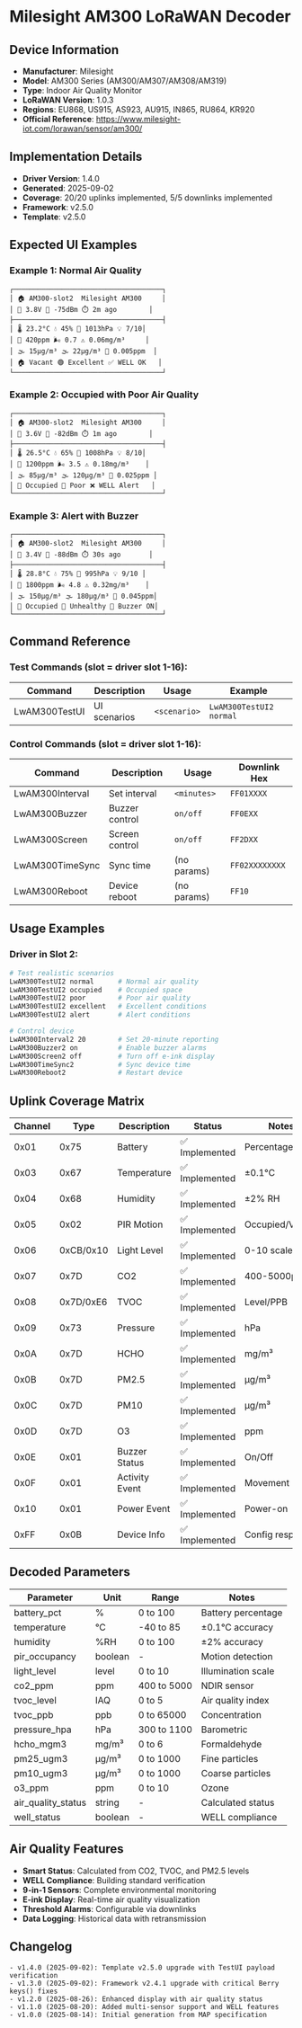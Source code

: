 # Milesight AM300 LoRaWAN Decoder

## Device Information
- **Manufacturer**: Milesight
- **Model**: AM300 Series (AM300/AM307/AM308/AM319)
- **Type**: Indoor Air Quality Monitor
- **LoRaWAN Version**: 1.0.3
- **Regions**: EU868, US915, AS923, AU915, IN865, RU864, KR920
- **Official Reference**: https://www.milesight-iot.com/lorawan/sensor/am300/

## Implementation Details
- **Driver Version**: 1.4.0
- **Generated**: 2025-09-02
- **Coverage**: 20/20 uplinks implemented, 5/5 downlinks implemented
- **Framework**: v2.5.0
- **Template**: v2.5.0

## Expected UI Examples

### Example 1: Normal Air Quality
```
┌─────────────────────────────────────┐
│ 🏠 AM300-slot2  Milesight AM300     │
│ 🔋 3.8V 📶 -75dBm ⏱️ 2m ago        │
├─────────────────────────────────────┤
│ 🌡️ 23.2°C 💧 45% 🔵 1013hPa 💡 7/10│
│ 💨 420ppm 🌬️ 0.7 ⚠️ 0.06mg/m³     │
│ 🌫️ 15μg/m³ 🌫️ 22μg/m³ 🌊 0.005ppm  │
│ 🏠 Vacant 🟢 Excellent ✅ WELL OK   │
└─────────────────────────────────────┘
```

### Example 2: Occupied with Poor Air Quality
```
┌─────────────────────────────────────┐
│ 🏠 AM300-slot2  Milesight AM300     │
│ 🔋 3.6V 📶 -82dBm ⏱️ 1m ago        │
├─────────────────────────────────────┤
│ 🌡️ 26.5°C 💧 65% 🔵 1008hPa 💡 8/10│
│ 💨 1200ppm 🌬️ 3.5 ⚠️ 0.18mg/m³    │
│ 🌫️ 85μg/m³ 🌫️ 120μg/m³ 🌊 0.025ppm │
│ 🚶 Occupied 🔴 Poor ❌ WELL Alert   │
└─────────────────────────────────────┘
```

### Example 3: Alert with Buzzer
```
┌─────────────────────────────────────┐
│ 🏠 AM300-slot2  Milesight AM300     │
│ 🔋 3.4V 📶 -88dBm ⏱️ 30s ago       │
├─────────────────────────────────────┤
│ 🌡️ 28.8°C 💧 75% 🔵 995hPa 💡 9/10 │
│ 💨 1800ppm 🌬️ 4.8 ⚠️ 0.32mg/m³    │
│ 🌫️ 150μg/m³ 🌫️ 180μg/m³ 🌊 0.045ppm│
│ 🚶 Occupied 🚨 Unhealthy 🔔 Buzzer ON│
└─────────────────────────────────────┘
```

## Command Reference

### Test Commands (slot = driver slot 1-16):
| Command | Description | Usage | Example |
|---------|-------------|-------|---------|
| LwAM300TestUI<slot> | UI scenarios | `<scenario>` | `LwAM300TestUI2 normal` |

### Control Commands (slot = driver slot 1-16):
| Command | Description | Usage | Downlink Hex |
|---------|-------------|-------|---------------|
| LwAM300Interval<slot> | Set interval | `<minutes>` | `FF01XXXX` |
| LwAM300Buzzer<slot> | Buzzer control | `on/off` | `FF0EXX` |
| LwAM300Screen<slot> | Screen control | `on/off` | `FF2DXX` |
| LwAM300TimeSync<slot> | Sync time | (no params) | `FF02XXXXXXXX` |
| LwAM300Reboot<slot> | Device reboot | (no params) | `FF10` |

## Usage Examples

### Driver in Slot 2:
```bash
# Test realistic scenarios 
LwAM300TestUI2 normal      # Normal air quality
LwAM300TestUI2 occupied    # Occupied space
LwAM300TestUI2 poor        # Poor air quality
LwAM300TestUI2 excellent   # Excellent conditions
LwAM300TestUI2 alert       # Alert conditions

# Control device
LwAM300Interval2 20        # Set 20-minute reporting
LwAM300Buzzer2 on          # Enable buzzer alarms
LwAM300Screen2 off         # Turn off e-ink display
LwAM300TimeSync2           # Sync device time
LwAM300Reboot2             # Restart device
```

## Uplink Coverage Matrix
| Channel | Type | Description | Status | Notes |
|---------|------|-------------|--------|-------|
| 0x01 | 0x75 | Battery | ✅ Implemented | Percentage |
| 0x03 | 0x67 | Temperature | ✅ Implemented | ±0.1°C |
| 0x04 | 0x68 | Humidity | ✅ Implemented | ±2% RH |
| 0x05 | 0x02 | PIR Motion | ✅ Implemented | Occupied/Vacant |
| 0x06 | 0xCB/0x10 | Light Level | ✅ Implemented | 0-10 scale |
| 0x07 | 0x7D | CO2 | ✅ Implemented | 400-5000ppm |
| 0x08 | 0x7D/0xE6 | TVOC | ✅ Implemented | Level/PPB |
| 0x09 | 0x73 | Pressure | ✅ Implemented | hPa |
| 0x0A | 0x7D | HCHO | ✅ Implemented | mg/m³ |
| 0x0B | 0x7D | PM2.5 | ✅ Implemented | μg/m³ |
| 0x0C | 0x7D | PM10 | ✅ Implemented | μg/m³ |
| 0x0D | 0x7D | O3 | ✅ Implemented | ppm |
| 0x0E | 0x01 | Buzzer Status | ✅ Implemented | On/Off |
| 0x0F | 0x01 | Activity Event | ✅ Implemented | Movement |
| 0x10 | 0x01 | Power Event | ✅ Implemented | Power-on |
| 0xFF | 0x0B | Device Info | ✅ Implemented | Config response |

## Decoded Parameters
| Parameter | Unit | Range | Notes |
|-----------|------|-------|-------|
| battery_pct | % | 0 to 100 | Battery percentage |
| temperature | °C | -40 to 85 | ±0.1°C accuracy |
| humidity | %RH | 0 to 100 | ±2% accuracy |
| pir_occupancy | boolean | - | Motion detection |
| light_level | level | 0 to 10 | Illumination scale |
| co2_ppm | ppm | 400 to 5000 | NDIR sensor |
| tvoc_level | IAQ | 0 to 5 | Air quality index |
| tvoc_ppb | ppb | 0 to 65000 | Concentration |
| pressure_hpa | hPa | 300 to 1100 | Barometric |
| hcho_mgm3 | mg/m³ | 0 to 6 | Formaldehyde |
| pm25_ugm3 | μg/m³ | 0 to 1000 | Fine particles |
| pm10_ugm3 | μg/m³ | 0 to 1000 | Coarse particles |
| o3_ppm | ppm | 0 to 10 | Ozone |
| air_quality_status | string | - | Calculated status |
| well_status | boolean | - | WELL compliance |

## Air Quality Features
- **Smart Status**: Calculated from CO2, TVOC, and PM2.5 levels
- **WELL Compliance**: Building standard verification
- **9-in-1 Sensors**: Complete environmental monitoring
- **E-ink Display**: Real-time air quality visualization
- **Threshold Alarms**: Configurable via downlinks
- **Data Logging**: Historical data with retransmission

## Changelog
```
- v1.4.0 (2025-09-02): Template v2.5.0 upgrade with TestUI payload verification
- v1.3.0 (2025-09-02): Framework v2.4.1 upgrade with critical Berry keys() fixes
- v1.2.0 (2025-08-26): Enhanced display with air quality status
- v1.1.0 (2025-08-20): Added multi-sensor support and WELL features
- v1.0.0 (2025-08-14): Initial generation from MAP specification
```